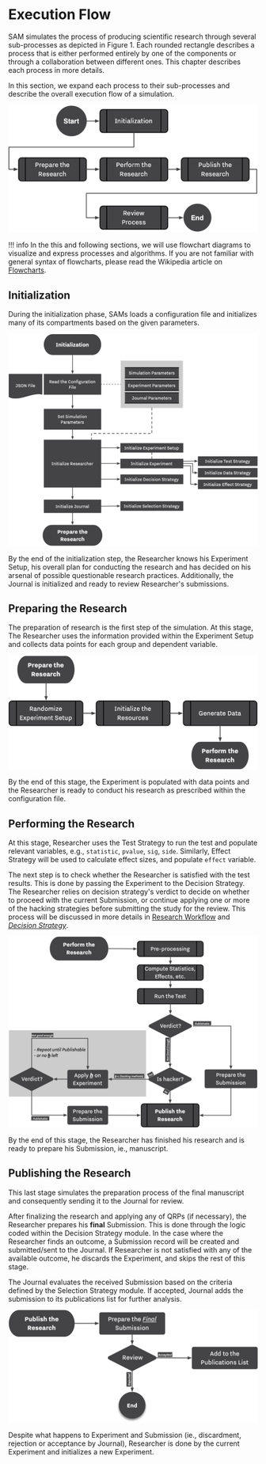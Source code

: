 # Execution Flow

SAM simulates the process of producing scientific research through several sub-processes as depicted in Figure 1. Each rounded rectangle describes a process that is either performed entirely by one of the components or through a collaboration between different ones. This chapter describes each process in more details.

In this section, we expand each process to their sub-processes and describe the overall execution flow of a simulation.

![<b>Figure 1.</b> Overall Execution Flow of SAM](/figures/main-routine.png)

!!! info
	In the this and following sections, we will use flowchart diagrams to visualize and express processes and algorithms. If you are not familiar with general syntax of flowcharts, please read the Wikipedia article on [Flowcharts](https://en.wikipedia.org/wiki/Flowchart#Building_blocks).

## Initialization

During the initialization phase, SAMs loads a configuration file and initializes many of its compartments based on the given parameters. 

![<b>Figure 2.</b> Initialization Routine.](/figures/initialization.png)

By the end of the initialization step, the Researcher knows his Experiment Setup, his overall plan for conducting the research and has decided on his arsenal of possible questionable research practices. Additionally, the Journal is initialized and ready to review Researcher's submissions.

<!-- After reading user parameters, SAM proceeds with initializing each of its components. Initialization mainly prepares the internal specifications of each compartment. At the end of the initialization stage, Researcher is aware of all parameters and is ready to conduct the — already established — Experiment. -->

## Preparing the Research

The preparation of research is the first step of the simulation. At this stage, The Researcher uses the information provided within the Experiment Setup and collects data points for each group and dependent variable. 


![<b>Figure 3.</b> Preparing the Research.](/figures/prepare-research.png)


By the end of this stage, the Experiment is populated with data points and the Researcher is ready to conduct his research as prescribed within the configuration file.

## Performing the Research

At this stage, Researcher uses the Test Strategy to run the test and populate relevant variables, e.g., `statistic`, `pvalue`, `sig`, `side`. Similarly, Effect Strategy will be used to calculate effect sizes, and populate `effect` variable.

The next step is to check whether the Researcher is satisfied with the test results. This is done by passing the Experiment to the Decision Strategy. The Researcher relies on decision strategy's verdict to decide on whether to proceed with the current Submission, or continue applying one or more of the hacking strategies before submitting the study for the review. This process will be discussed in more details in [Research Workflow](/research-workflow.md) and *[Decision Strategy](/decision-strategies.md)*.


![Figure 4. Steps involved in performing the research](/figures/perform-research.png)

By the end of this stage, the Researcher has finished his research and is ready to prepare his Submission, ie., manuscript.

## Publishing the Research

This last stage simulates the preparation process of the final manuscript and consequently sending it to the Journal for review.

After finalizing the research and applying any of QRPs (if necessary), the Researcher prepares his **final** Submission. This is done through the logic coded within the Decision Strategy module. In the case where the Researcher finds an outcome, a Submission record will be created and submitted/sent to the Journal. If Researcher is not satisfied with any of the available outcome, he discards the Experiment, and skips the rest of this stage.

The Journal evaluates the received Submission based on the criteria defined by the Selection Strategy module. If accepted, Journal adds the submission to its publications list for further analysis.

![Figure 5. Steps involving publishing a research](/figures/publish-research.png)

Despite what happens to Experiment and Submission (ie., discardment, rejection or acceptance by Journal), Researcher is done by the current Experiment and initializes a new Experiment.